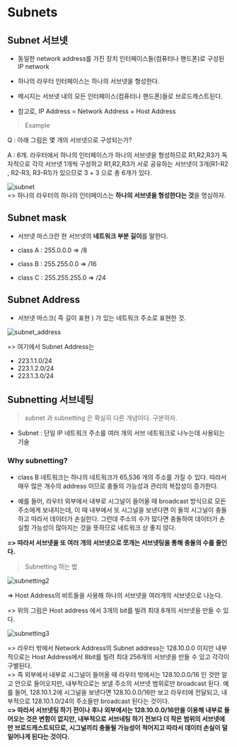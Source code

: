# Subnets 

## Subnet 서브넷 

* 동일한 network address를 가진 장치 인터페이스들(컴퓨터나 핸드폰)로 구성된 IP network 
* 하나의 라우터 인터페이스는 하나의 서브넷을 형성한다. 
* 메시지는 서브넷 내의 모든 인터페이스(컴퓨터나 핸드폰)들로 브로드캐스트된다.

* 참고로, IP Address = Network Address + Host Address  

> Example

Q : 아래 그림은 몇 개의 서브넷으로 구성되는가? 

A : 6개. 라우터에서 하나의 인터페이스가 하나의 서브넷을 형성하므로 R1,R2,R3가 독자적으로 각각 서브넷 1개씩 구성하고 R1,R2,R3가 서로 공유하는 서브넷이 3개(R1-R2 , R2-R3, R3-R1)가 있으므로 3 + 3 으로 총 6개가 있다.  

![subnet](https://user-images.githubusercontent.com/38216027/71177697-e5e78d00-22af-11ea-8f82-2b077b6e61f3.png)
<br>=> 하나의 라우터의 하나의 인터페이스는 **하나의 서브넷을 형성한다는 것**을 명심하자.

## Subnet mask 

* 서브넷 마스크란 한 서브넷의 **네트워크 부분 길이**를 말한다. 

* class A : 255.0.0.0 => /8

* class B : 255.255.0.0 => /16

* class C : 255.255.255.0 => /24

## Subnet Address 

* 서브넷 마스크( 즉 길이 표현 ) 가 있는 네트워크 주소로 표현한 것.

![subnet_address](https://user-images.githubusercontent.com/38216027/71245175-80e77200-2357-11ea-9add-2c70c5c71466.png)


=> 여기에서 Subnet Address는 
* 223.1.1.0/24
* 223.1.2.0/24
* 223.1.3.0/24 

## Subnetting 서브네팅 

> subnet 과 subnetting 은 확실히 다른 개념이다. 구분하자.

* Subnet : 단일 IP 네트워크 주소를 여러 개의 서브 네트워크로 나누는데 사용되는 기술 

### Why subnetting? 

* class B 네트워크는 하나의 네트워크가 65,536 개의 주소를 가질 수 있다. 따라서 매우 많은 개수의 address 이므로 충돌의 가능성과 관리의 복잡성이 증가한다. 

* 예를 들어, 라우터 외부에서 내부로 시그널이 들어올 때 broadcast 방식으로 모든 주소에게 보내지는데, 이 때 내부에서 또 시그널을 보낸다면 이 둘의 시그널이 충돌하고 따라서 데이터가 손실한다.  그런데 주소의 수가 많다면 충돌하여 데이터가 손실할 가능성이 많아지는 것을 뜻하므로 네트워크 상 좋지 않다. 

**=> 따라서 서브넷을 또 여러 개의 서브넷으로 쪼개는 서브넷팅을 통해 충돌의 수를 줄인다.**   

> Subnetting 하는 법

![subnetting2](https://user-images.githubusercontent.com/38216027/71247664-8d21fe00-235c-11ea-846e-71ffac484d36.png)

=> Host Address의 비트들을 사용해 하나의 서브넷을 여러개의 서브넷으로 나눈다. 

=> 위의 그림은 Host address 에서 3개의 bit를 빌려 최대 8개의 서브넷을 만들 수 있다. 

![subnetting3](https://user-images.githubusercontent.com/38216027/71248566-7aa8c400-235e-11ea-8559-08ca92eb2473.png)

=> 라우터 밖에서 Network Address의 Subnet address는 128.10.0.0 이지만 내부적으로는 Host Address에서 8bit를 빌려 최대 256개의 서브넷을 만들 수 있고 각각이 구별된다. 
<br>=> 즉 외부에서 내부로 시그널이 들어올 때 라우터 밖에서는 128.10.0.0/16 인 것만 알고 안으로 들어오지만, 내부적으로는 보낼 주소의 서브넷 범위로만 broadcast 된다. 예를 들어, 128.10.1.2에 시그널을 보낸다면 128.10.0.0/16만 보고 라우터에 전달되고, 내부적으로 128.10.1.0/24의 주소들만 broadcast 된다는 것이다. 
<br> **=> 따라서 서브넷팅 하기 전이나 후나 외부에서는 128.10.0.0/16만을 이용해 내부로 들어오는 것은 변함이 없지만, 내부적으로 서브네팅 하기 전보다 더 작은 범위의 서브넷에만 브로드캐스트되므로, 시그널끼리 충돌될 가능성이 적어지고 따라서 데이터 손실이 덜 일어나게 된다는 것이다.** 

